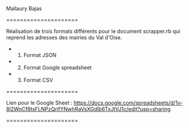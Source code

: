 Mallaury Bajas

=====================

Réalisation de trois formats différents pour le document scrapper.rb qui reprend les adresses des mairies du Val d'Oise. 

* 1. Format JSON

* 2. Format Google spreadsheet

* 3. Format CSV

=====================

Lien pour le Google Sheet : https://docs.google.com/spreadsheets/d/1v-8l2WnCf8tsFLNPzQrifYNwhRaVsXGdlb6TxJtVJ1c/edit?usp=sharing 


=====================